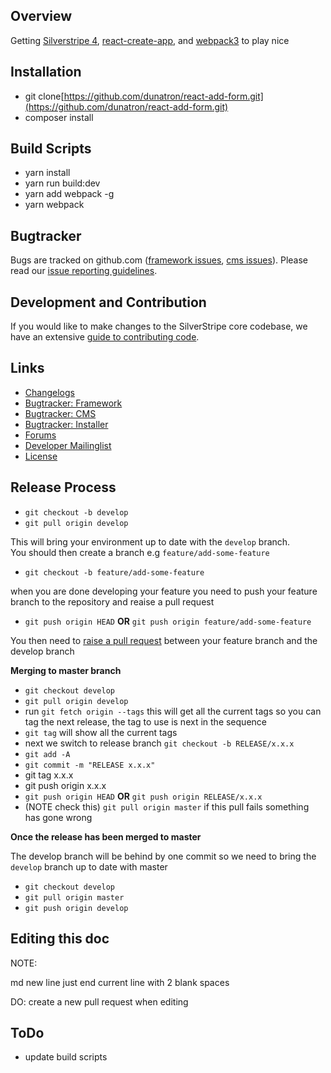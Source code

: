 ## Overview

Getting [Silverstripe 4](http://doc.silverstripe.org/framework/en/installation/),
[react-create-app](http://doc.silverstripe.org/framework/en/installation/),
and [webpack3](https://webpack.js.org/) to play nice

## Installation ##

* git clone[https://github.com/dunatron/react-add-form.git](https://github.com/dunatron/react-add-form.git)
* composer install 

## Build Scripts ##
* yarn install 
* yarn run build:dev
* yarn add webpack -g
* yarn webpack 


## Bugtracker ##

Bugs are tracked on github.com ([framework issues](https://github.com/silverstripe/silverstripe-framework/issues),
[cms issues](https://github.com/silverstripe/silverstripe-cms/issues)). 
Please read our [issue reporting guidelines](http://doc.silverstripe.org/framework/en/misc/contributing/issues).

## Development and Contribution ##

If you would like to make changes to the SilverStripe core codebase, we have an extensive [guide to contributing code](http://doc.silverstripe.org/framework/en/misc/contributing/code).

## Links ##

 * [Changelogs](http://doc.silverstripe.org/framework/en/changelogs/)
 * [Bugtracker: Framework](https://github.com/silverstripe/silverstripe-framework/issues)
 * [Bugtracker: CMS](https://github.com/silverstripe/silverstripe-cms/issues)
 * [Bugtracker: Installer](https://github.com/silverstripe/silverstripe-installer/issues)
 * [Forums](http://silverstripe.org/forums)
 * [Developer Mailinglist](https://groups.google.com/forum/#!forum/silverstripe-dev)
 * [License](./LICENSE)
 
## Release Process ##
* `git checkout -b develop`
* `git pull origin develop`

This will bring your environment up to date with the `develop` branch.   
You should then create a branch e.g `feature/add-some-feature`
* `git checkout -b feature/add-some-feature`  

when you are done developing your feature you need to push your feature branch to the repository and reaise a pull request

* `git push origin HEAD` **OR** `git push origin feature/add-some-feature`

You then need to [raise a pull request](https://github.com/dunatron/react-add-form/pulls) between your feature branch and the develop branch

**Merging to master branch**  


* `git checkout develop`
* `git pull origin develop`
* run `git fetch origin --tags` this will get all the current tags so you can tag the next release, the tag to use is next in the sequence
* `git tag` will show all the current tags
* next we switch to release branch `git checkout -b RELEASE/x.x.x`
* `git add -A`
* `git commit -m "RELEASE x.x.x"`
* git tag x.x.x
* git push origin x.x.x
* `git push origin HEAD` **OR** `git push origin RELEASE/x.x.x`
* (NOTE check this) `git pull origin master` if this pull fails something has gone wrong

**Once the release has been merged to master**  

The develop branch will be behind by one commit so we need to bring the `develop` branch up to date with master
* `git checkout develop`
* `git pull origin master` 
* `git push origin develop`

## Editing this doc ##
NOTE:  

md new line just end current line with 2 blank spaces  
  
DO: create a new pull request when editing

## ToDo ## 
* update build scripts